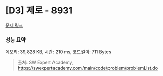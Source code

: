 # [D3] 제로 - 8931 

[문제 링크](https://swexpertacademy.com/main/code/problem/problemDetail.do?contestProbId=AW5jBWLq7jwDFATQ) 

### 성능 요약

메모리: 39,828 KB, 시간: 210 ms, 코드길이: 711 Bytes



> 출처: SW Expert Academy, https://swexpertacademy.com/main/code/problem/problemList.do